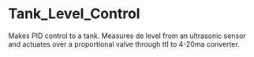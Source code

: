 # Tank_Level_Control
Makes PID control to a tank. Measures de level from an ultrasonic sensor and actuates over a proportional valve through ttl to 4-20ma converter.
